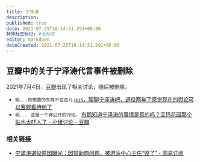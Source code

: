 ```yaml
---
title: 宁泽涛
description:
published: true
date: 2021-07-25T18:14:51.291+08:00
特殊标签标记: #无标签
editor: markdown
dateCreated: 2021-07-25T18:14:51.291+08:00
---
```


## 豆瓣中的关于宁泽涛代言事件被删除

2021年7月4日，[豆瓣](/website/豆瓣网.md)出现了相关讨论，随后被删除。

+ `呃...你想要的东西不在这儿` [uus，聊聊宁泽涛吧，退役两年了感觉现在的舆论可以客观看待他了](https://web.archive.org/web/20210725141255/https://webcache.googleusercontent.com/search?q=cache:MBqvIsabz4IJ:https://www.douban.com/group/topic/236209070/ "[uus，聊聊宁泽涛吧，退役两年了感觉现在的舆论可以客观看待他了](https://archive.is/M90yc)")
+ `呃... 这是一个非公开的讨论。` [有鹅知道宁泽涛的事情是真的吗？艾玛花园那个贴也太吓人了 - 小组讨论 - 豆瓣](https://archive.is/kYnMn "https://web.archive.org/web/20210725141651/https://webcache.googleusercontent.com/search?q=cache:Ncf68kvVfGoJ:https://www.douban.com/group/topic/236234532/")

### 相关链接

+ [宁泽涛退役原因曝光：因赞助商问题，被游泳中心主任“毁了” - 网易订阅](https://web.archive.org/web/20210725141703/https://www.163.com/dy/article/GFPCDH5R05418T7D.html)
